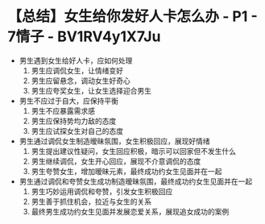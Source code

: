 # 【总结】女生给你发好人卡怎么办 - P1 - 7情子 - BV1RV4y1X7Ju

-   男生遇到女生给好人卡，应如何处理
    1.  男生应调侃女生，让情绪变好
    2.  男生应留悬念，调动女生好奇心
    3.  男生应夸奖女生，让女生选择迎合男生
-   男生不应过于自大，应保持平衡
    1.  男生不应暴露需求感
    2.  男生应保持势均力敌的态度
    3.  男生应试探女生对自己的态度
-   男生通过调侃女生制造暧昧氛围，女生积极回应，展现好情绪
    1.  男生提出建议性疑问，女生回应积极，暗示可以回家但不发生什么
    2.  男生继续调侃，女生开心回应，展现不介意调侃的态度
    3.  男生夸赞女生，增加暧昧元素，最终成功约女生见面并在一起
-   男生通过调侃和夸赞女生成功制造暧昧氛围，最终成功约女生见面并在一起
    1.  男生巧妙运用调侃和夸赞，引发女生积极回应
    2.  男生善于抓住机会，拉近与女生的关系
    3.  最终男生成功约女生见面并发展恋爱关系，展现追女成功的案例